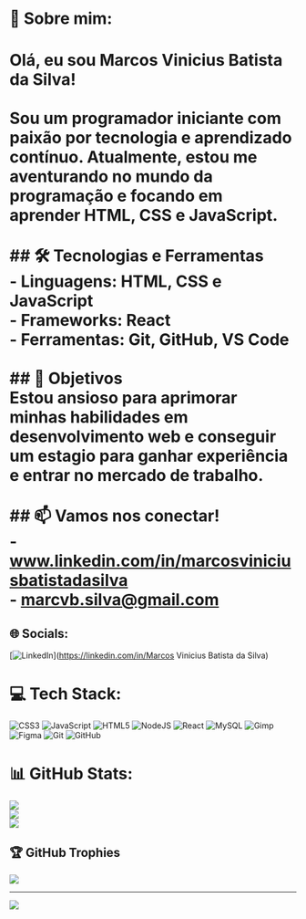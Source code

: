 # 💫 Sobre mim:
# Olá, eu sou Marcos Vinicius Batista da Silva!<br><br>Sou um programador iniciante com paixão por tecnologia e aprendizado contínuo. Atualmente, estou me aventurando no mundo da programação e focando em aprender HTML, CSS e JavaScript.<br><br>## 🛠️ Tecnologias e Ferramentas<br>- Linguagens: HTML, CSS e JavaScript<br>- Frameworks: React<br>- Ferramentas: Git, GitHub, VS Code<br><br>## 🎯 Objetivos<br>Estou ansioso para aprimorar minhas habilidades em desenvolvimento web e conseguir um estagio para ganhar experiência e entrar no mercado de trabalho.<br><br>## 📫 Vamos nos conectar!<br>- www.linkedin.com/in/marcosviniciusbatistadasilva<br>- marcvb.silva@gmail.com<br>


## 🌐 Socials:
[![LinkedIn](https://img.shields.io/badge/LinkedIn-%230077B5.svg?logo=linkedin&logoColor=white)](https://linkedin.com/in/Marcos Vinicius Batista da Silva) 

# 💻 Tech Stack:
![CSS3](https://img.shields.io/badge/css3-%231572B6.svg?style=for-the-badge&logo=css3&logoColor=white) ![JavaScript](https://img.shields.io/badge/javascript-%23323330.svg?style=for-the-badge&logo=javascript&logoColor=%23F7DF1E) ![HTML5](https://img.shields.io/badge/html5-%23E34F26.svg?style=for-the-badge&logo=html5&logoColor=white) ![NodeJS](https://img.shields.io/badge/node.js-6DA55F?style=for-the-badge&logo=node.js&logoColor=white) ![React](https://img.shields.io/badge/react-%2320232a.svg?style=for-the-badge&logo=react&logoColor=%2361DAFB) ![MySQL](https://img.shields.io/badge/mysql-4479A1.svg?style=for-the-badge&logo=mysql&logoColor=white) ![Gimp](https://img.shields.io/badge/Gimp-657D8B?style=for-the-badge&logo=gimp&logoColor=FFFFFF) ![Figma](https://img.shields.io/badge/figma-%23F24E1E.svg?style=for-the-badge&logo=figma&logoColor=white) ![Git](https://img.shields.io/badge/git-%23F05033.svg?style=for-the-badge&logo=git&logoColor=white) ![GitHub](https://img.shields.io/badge/github-%23121011.svg?style=for-the-badge&logo=github&logoColor=white)
# 📊 GitHub Stats:
![](https://github-readme-stats.vercel.app/api?username=marcdevofc&theme=dark&hide_border=false&include_all_commits=false&count_private=false)<br/>
![](https://github-readme-streak-stats.herokuapp.com/?user=marcdevofc&theme=dark&hide_border=false)<br/>
![](https://github-readme-stats.vercel.app/api/top-langs/?username=marcdevofc&theme=dark&hide_border=false&include_all_commits=false&count_private=false&layout=compact)

## 🏆 GitHub Trophies
![](https://github-profile-trophy.vercel.app/?username=marcdevofc&theme=radical&no-frame=false&no-bg=true&margin-w=4)

---
[![](https://visitcount.itsvg.in/api?id=marcdevofc&icon=0&color=0)](https://visitcount.itsvg.in)

<!-- Proudly created with GPRM ( https://gprm.itsvg.in ) -->
